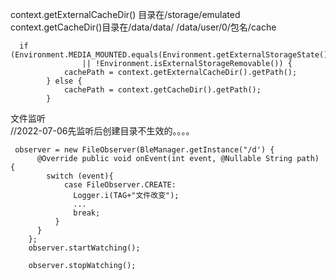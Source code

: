 


context.getExternalCacheDir()
目录在/storage/emulated
context.getCacheDir()目录在/data/data/
/data/user/0/包名/cache
```
  if (Environment.MEDIA_MOUNTED.equals(Environment.getExternalStorageState())
                || !Environment.isExternalStorageRemovable()) {
            cachePath = context.getExternalCacheDir().getPath();
        } else {
            cachePath = context.getCacheDir().getPath();
        }
```  


文件监听  
//2022-07-06先监听后创建目录不生效的。。。。  
```
 observer = new FileObserver(BleManager.getInstance("/d') {
      @Override public void onEvent(int event, @Nullable String path) {
        switch (event){
            case FileObserver.CREATE:
              Logger.i(TAG+"文件改变");
              ...
              break;
          }
      }
    };
    observer.startWatching();
        
    observer.stopWatching();
    
```